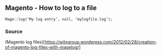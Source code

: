 ## Magento - How to log to a file

	Mage::log(‘My log entry’, null, ‘mylogfile.log’);

### Source

(Magento log files)[https://witsgroup.wordpress.com/2012/02/28/creation-of-magento-log-files-with-magelog/]
